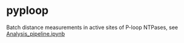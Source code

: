 # pyploop
Batch distance measurements in active sites of P-loop NTPases,
see [Analysis_pipeline.ipynb](/Analysis_pipeline.ipynb)
